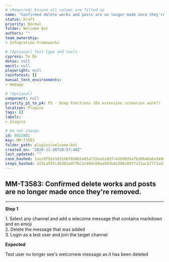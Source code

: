 ```yaml
---
# (Required) Ensure all values are filled up
name: "Confirmed delete works and posts are no longer made once they're removed."
status: Draft
priority: Normal
folder: Welcome Bot
authors: ""
team_ownership: 
- Integration Frameworks

# (Optional) Test type and tools
cypress: To Do
detox: null
mmctl: null
playwright: null
rainforest: []
manual_test_environments: 
- Webapp

# (Optional)
component: null
priority_p1_to_p4: P3 - Deep Functions (Do extensive scenarios work?)
location: Plugins
tags: []
labels: 
- plugins

# Do not change
id: 8022881
key: MM-T3583
folder_path: plugins/welcome-bot
created_on: "2020-11-26T20:57:40Z"
last_updated: ""
case_hashed: 1acc9f92e1031b0f85861e85a722ea1c83fc4269935afb20646a6a348d65bc14b7cf9ea79b0c5025a02433ebdd22b039
steps_hashed: d23ca55fcd5d81edffbc2c469cb8ea593b42206c0977af3acb7f71ad3269bcf565c1ebb7806cdc0a73dbf983d4fd9bff
---
```


## MM-T3583: Confirmed delete works and posts are no longer made once they're removed.

---

**Step 1**

1\. Select any channel and add a wlecome message that contains markdown and en emoji\
2\. Delete the message that was added\
3\. Login as a test user and join the target channel

**Expected**

Test user no longer see's welcomew message as it has been deleted
